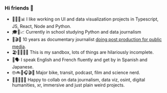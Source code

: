### Hi friends 👋 

- 👩🏻‍💻📊 I like working on UI and data visualization projects in Typescript, JS, React, Node and Python.
- 🎓🐍📈 Currently in school studying Python and data journalism 
- 🎥🎬📰 10 years as documentary journalist [doing post production for public media](https://www.imdb.com/name/nm3316150/).
- 🏖🛝🤷🏻‍♀️ This is my sandbox, lots of things are hilariously incomplete.
- 🧳🗣 I speak English and French fluently and get by in Spanish and Japanese. 
- 🤓🚲🚈🎧🎬🔭 Major bike, transit, podcast, film and science nerd.
- 🙌👾🙋🏻‍♀️ Happy to collab on data journalism, data viz, osint, digital humanities, xr, immersive and just plain weird projects.

